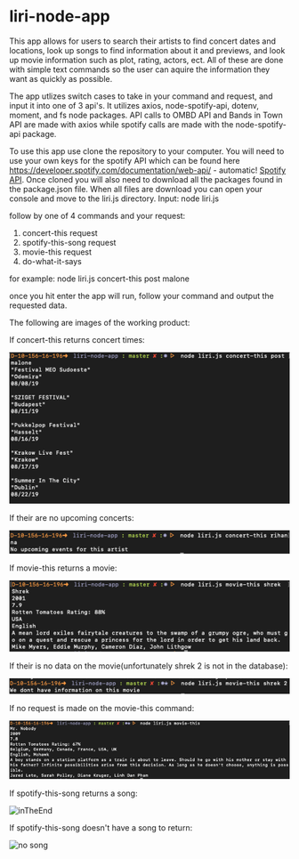 # liri-node-app

This app allows for users to search their artists to find concert dates and locations, look up songs to find information about it and previews, and look up movie information such as plot, rating, actors, ect. All of these are done with simple text commands so the user can aquire the information they want as quickly as possible.

The app utlizes switch cases to take in your command and request, and input it into one of 3 api's. It utilizes axios, node-spotify-api, dotenv, moment, and fs node packages. API calls to OMBD API and Bands in Town API are made with axios while spotify calls are made with the node-spotify-api package. 

To use this app use clone the repository to your computer. You will need to use your own keys for the spotify API which can be found here https://developer.spotify.com/documentation/web-api/ - automatic! [Spotify API](https://developer.spotify.com/documentation/web-api/). Once cloned you will also need to download all the packages found in the package.json file. When all files are download you can open your console and move to the liri.js directory. Input: 
node liri.js 

follow by one of 4 commands and your request: 

1. concert-this request
2. spotify-this-song request
3. movie-this request
4. do-what-it-says

for example: node liri.js concert-this post malone

once you hit enter the app will run, follow your command and output the requested data. 

The following are images of the working product:

If concert-this returns concert times:

![post malone concert](/images/concert_return.jpg)

If their are no upcoming concerts:

![null concert return](/images/concert_null_return.jpg)

If movie-this returns a movie:

![shrek movie info](/images/shrek.jpg)

If their is no data on the movie(unfortunately shrek 2 is not in the database):

![shrek 2 movie info](/images/shrek2.jpg)

If no request is made on the movie-this command:

![no movie request](/images/movie_empty.jpg)

If spotify-this-song returns a song:

![inTheEnd](song.jpg)

If spotify-this-song doesn't have a song to return:

![no song](song_null.jpg)
